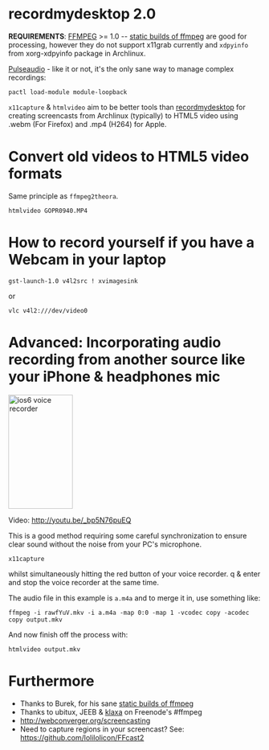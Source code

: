 # recordmydesktop 2.0

**REQUIREMENTS**: [FFMPEG](http://ffmpeg.org/) >= 1.0 -- [static builds of
ffmpeg](http://ffmpeg.gusari.org/static/) are good for processing, however they
do not support x11grab currently and `xdpyinfo` from xorg-xdpyinfo package in
Archlinux.

[Pulseaudio](http://www.freedesktop.org/wiki/Software/PulseAudio/) - like it or
not, it's the only sane way to manage complex recordings:

	pactl load-module module-loopback

`x11capture` & `htmlvideo` aim to be better tools than
[recordmydesktop](http://en.wikipedia.org/wiki/RecordMyDesktop) for creating
screencasts from Archlinux (typically) to HTML5 video using .webm (For Firefox)
and .mp4 (H264) for Apple.

# Convert old videos to HTML5 video formats

Same principle as `ffmpeg2theora`.

	htmlvideo GOPR0940.MP4

# How to record yourself if you have a Webcam in your laptop

	gst-launch-1.0 v4l2src ! xvimagesink

or

	vlc v4l2:///dev/video0

# Advanced: Incorporating audio recording from another source like your iPhone & headphones mic

<img width="128" height="227" src="http://r2d2.webconverger.org/2012-10-27/voice-recorder.png" alt="ios6 voice recorder" />

Video: <http://youtu.be/_bp5N76puEQ>

This is a good method requiring some careful synchronization to ensure clear
sound without the noise from your PC's microphone.

	x11capture

whilst simultaneously hitting the red button of your voice recorder. q & enter
and stop the voice recorder at the same time.

The audio file in this example is `a.m4a` and to merge it in, use something
like:

	ffmpeg -i rawfYuV.mkv -i a.m4a -map 0:0 -map 1 -vcodec copy -acodec copy output.mkv

And now finish off the process with:

	htmlvideo output.mkv

# Furthermore

* Thanks to Burek, for his sane [static builds of ffmpeg](http://ffmpeg.gusari.org/static/)
* Thanks to ubitux, JEEB & [klaxa](https://gist.github.com/7dcccbd86fdcce3c4ced) on Freenode's #ffmpeg
* <http://webconverger.org/screencasting>
* Need to capture regions in your screencast? See: <https://github.com/lolilolicon/FFcast2>
